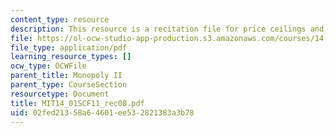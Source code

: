 ```yaml
---
content_type: resource
description: This resource is a recitation file for price ceilings and price floors.
file: https://ol-ocw-studio-app-production.s3.amazonaws.com/courses/14-01sc-principles-of-microeconomics-fall-2011/02fed21358a64601ee532821383a3b78_MIT14_01SCF11_rec08.pdf
file_type: application/pdf
learning_resource_types: []
ocw_type: OCWFile
parent_title: Monopoly II
parent_type: CourseSection
resourcetype: Document
title: MIT14_01SCF11_rec08.pdf
uid: 02fed213-58a6-4601-ee53-2821383a3b78
---
```

